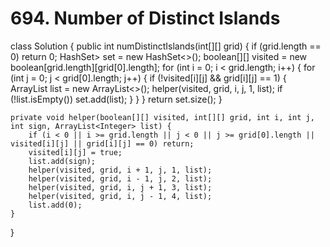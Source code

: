 # 694. Number of Distinct Islands

class Solution { public int numDistinctIslands\(int\[\]\[\] grid\) { if \(grid.length == 0\) return 0; HashSet&gt; set = new HashSet&lt;&gt;\(\); boolean\[\]\[\] visited = new boolean\[grid.length\]\[grid\[0\].length\]; for \(int i = 0; i &lt; grid.length; i++\) { for \(int j = 0; j &lt; grid\[0\].length; j++\) { if \(!visited\[i\]\[j\] && grid\[i\]\[j\] == 1\) { ArrayList list = new ArrayList&lt;&gt;\(\); helper\(visited, grid, i, j, 1, list\); if \(!list.isEmpty\(\)\) set.add\(list\); } } } return set.size\(\); }

```text
private void helper(boolean[][] visited, int[][] grid, int i, int j, int sign, ArrayList<Integer> list) {
    if (i < 0 || i >= grid.length || j < 0 || j >= grid[0].length || visited[i][j] || grid[i][j] == 0) return;
    visited[i][j] = true;
    list.add(sign);
    helper(visited, grid, i + 1, j, 1, list);
    helper(visited, grid, i - 1, j, 2, list);
    helper(visited, grid, i, j + 1, 3, list);
    helper(visited, grid, i, j - 1, 4, list);
    list.add(0);
}
```

}


